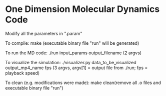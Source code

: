 # One Dimension Molecular Dynamics Code

Modify all the parameters in ".param"

To compile:
	make (executable binary file "run" will be generated)

To run the MD code:
	./run input_params output_filename (2 argvs)

To visualize the simulation:
	./visualizer.py data_to_be_visualized output_mp4_name fps (3 argvs, argv[1] = output file from ./run; fps = playback speed) 

To clean (e.g. modifications were made):
	make clean(remove all .o files and executable binary file "run")
